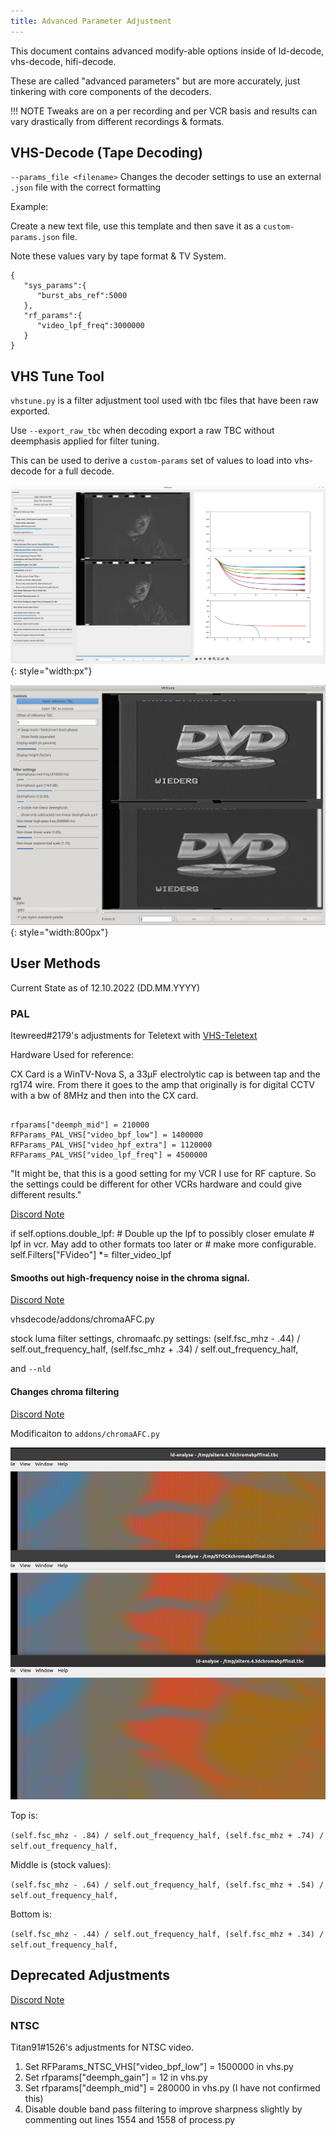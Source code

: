 ```yaml
---
title: Advanced Parameter Adjustment
---
```


This document contains advanced modify-able options inside of ld-decode, vhs-decode, hifi-decode.

These are called "advanced parameters" but are more accurately, just tinkering with core components of the decoders.

!!! NOTE
   Tweaks are on a per recording and per VCR basis and results can vary drastically from different recordings & formats.


## VHS-Decode (Tape Decoding)


`--params_file <filename>` Changes the decoder settings to use an external `.json` file with the correct formatting

Example:

Create a new text file, use this template and then save it as a `custom-params.json` file.

Note these values vary by tape format & TV System.

````````
{
   "sys_params":{
      "burst_abs_ref":5000
   },
   "rf_params":{
      "video_lpf_freq":3000000
   }
}
````````

## VHS Tune Tool


`vhstune.py` is a filter adjustment tool used with tbc files that have been raw exported.

Use `--export_raw_tbc` when decoding export a raw TBC without deemphasis applied for filter tuning.

This can be used to derive a `custom-params` set of values to load into vhs-decode for a full decode.

![](assets/images/vhs-decode-gui/vhstune-Filter-Tune_2024-04-10_12-41-48.png){: style="width:px"}

![](assets/images/vhs-decode-gui/vhstune-SVHS.png){: style="width:800px"}


## User Methods


Current State as of 12.10.2022 (DD.MM.YYYY)


### PAL


Itewreed#2179's adjustments for Teletext with [VHS-Teletext](https://github.com/ali1234/vhs-teletext)

Hardware Used for reference:

CX Card is a WinTV-Nova S, a 33µF electrolytic cap is between tap and the rg174 wire. From there it goes to the amp that originally is for digital CCTV with a bw of 8MHz and then into the CX card.

`````

rfparams["deemph_mid"] = 210000
RFParams_PAL_VHS["video_bpf_low"] = 1400000
RFParams_PAL_VHS["video_hpf_extra"] = 1120000
RFParams_PAL_VHS["video_lpf_freq"] = 4500000

`````

"It might be, that this is a good setting for my VCR I use for RF capture. So the settings could be different for other VCRs hardware and could give different results."

[Discord Note](https://discordapp.com/channels/665557267189334046/665834485975351307/1062172561582063717)

if self.options.double_lpf:
            # Double up the lpf to possibly closer emulate
            # lpf in vcr. May add to other formats too later or
            # make more configurable.
            self.Filters["FVideo"] *= filter_video_lpf


#### Smooths out high-frequency noise in the chroma signal.


[Discord Note](https://discordapp.com/channels/665557267189334046/665834485975351307/1070395739848577124)

vhsdecode/addons/chromaAFC.py

stock luma filter settings, chromaafc.py settings:
(self.fsc_mhz - .44) / self.out_frequency_half,
(self.fsc_mhz + .34) / self.out_frequency_half,

and `--nld`


#### Changes chroma filtering


[Discord Note](https://discord.com/channels/665557267189334046/665834485975351307/1070047012810137685)

Modificaiton to `addons/chromaAFC.py`

![](assets/images/Advanced-Adjustment/chromaAFC-Tweak.png)

Top is:

`(self.fsc_mhz - .84) / self.out_frequency_half,
(self.fsc_mhz + .74) / self.out_frequency_half,`

Middle is (stock values):

`(self.fsc_mhz - .64) / self.out_frequency_half,
(self.fsc_mhz + .54) / self.out_frequency_half,`

Bottom is:

`(self.fsc_mhz - .44) / self.out_frequency_half,
(self.fsc_mhz + .34) / self.out_frequency_half,`


## Deprecated Adjustments

[Discord Note](https://discord.com/channels/665557267189334046/665834485975351307/1030118081038655560)


### NTSC

Titan91#1526's adjustments for NTSC video.

1. Set RFParams_NTSC_VHS["video_bpf_low"] = 1500000 in vhs.py
2. Set rfparams["deemph_gain"] = 12 in vhs.py
3. Set rfparams["deemph_mid"] = 280000 in vhs.py (I have not confirmed this)
4. Disable double band pass filtering to improve sharpness slightly by commenting out lines 1554 and 1558 of process.py
